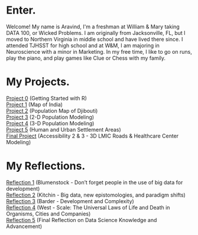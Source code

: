 # Enter.

Welcome! My name is Aravind, I'm a freshman at William & Mary taking DATA 100, or Wicked Problems. I am originally from Jacksonville, FL, but I moved to Northern Virginia in middle school and have lived there since. I attended TJHSST for high school and at W&M, I am majoring in Neuroscience with a minor in Marketing. In my free time, I like to go on runs, play the piano, and play games like Clue or Chess with my family.

# My Projects.

[Project 0](project0.md) (Getting Started with R)  
[Project 1](project1.md) (Map of India)   
[Project 2](project2.md) (Population Map of Djibouti)   
[Project 3](project3.md) (2-D Population Modeling)   
[Project 4](project4.md) (3-D Population Modeling)   
[Project 5](project5.md) (Human and Urban Settlement Areas)   
[Final Project](project6.md) (Accessibility 2 & 3 - 3D LMIC Roads & Healthcare Center Modeling)

# My Reflections.
[Reflection 1](reflection1.md) (Blumenstock - Don’t forget people in the use of big data for development)   
[Reflection 2](reflection2.md) (Kitchin - Big data, new epistomologies, and paradigm shifts)   
[Reflection 3](reflection3.md) (Barder - Development and Complexity)   
[Reflection 4](reflection4.md) (West - Scale: The Universal Laws of Life and Death in Organisms, Cities and Companies)   
[Reflection 5](reflection5.md) (Final Reflection on Data Science Knowledge and Advancement)
